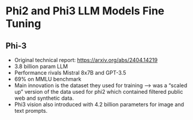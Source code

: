 # Phi2 and Phi3 LLM Models Fine Tuning

## Phi-3
* Original technical report: https://arxiv.org/abs/2404.14219
* 3.8 billion param LLM
* Performance rivals Mistral 8x7B and GPT-3.5
* 69% on MMLU benchmark
* Main innovation is the dataset they used for training --> was a “scaled up” version of the data used for phi2 which contained filtered public web and synthetic data.
* Phi3 vision also introduced with 4.2 billion parameters for image and text prompts. 
